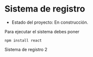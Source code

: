 <h1>Sistema de registro</h1>

- Estado del proyecto: En construcción. 

Para ejecutar el sistema debes poner 

  ```npm install react```
  
Sistema de registro 2

